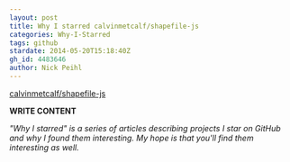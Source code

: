 ```yaml
---
layout: post
title: Why I starred calvinmetcalf/shapefile-js
categories: Why-I-Starred
tags: github
stardate: 2014-05-20T15:18:40Z
gh_id: 4483646
author: Nick Peihl
---
```


[calvinmetcalf/shapefile-js](star.repo.html_url)

**WRITE CONTENT**

*"Why I starred" is a series of articles describing projects I star on GitHub and why I found them interesting. My hope is that you'll find them interesting as well.*

